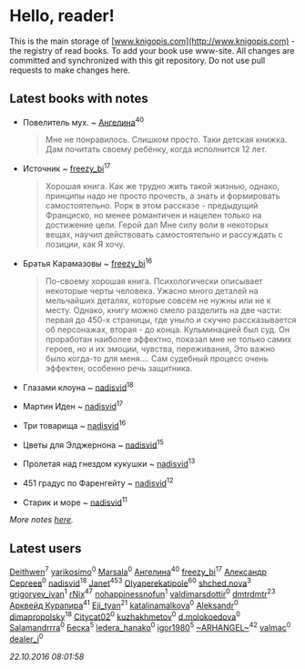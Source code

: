 # Hello, reader!
This is the main storage of [www.knigopis.com](http://www.knigopis.com) - the registry of read books.
To add your book use www-site. All changes are committed and synchronized with this git repository.
Do not use pull requests to make changes here.


## Latest books with notes
* Повелитель мух. ~ [Ангелина](users/837/83788782-vkontakte)<sup>40</sup>
    > Мне не понравилось. Слишком просто. Таки детская книжка. Дам почитать своему ребёнку, когда исполнится 12 лет.

* Источник ~ [freezy_bi](users/870/87042697-vkontakte)<sup>17</sup>
    > Хорошая книга. Как же трудно жить такой жизнью, однако, принципы надо не просто прочесть, а знать и формировать самостоятельно. Рорк в этом рассказе - предыдущий Франциско, но менее романтичен и нацелен только на достижение цели. Герой дал Мне силу воли в некоторых вещах, научил действовать самостоятельно и рассуждать с позиции, как Я хочу.

* Братья Карамазовы ~ [freezy_bi](users/870/87042697-vkontakte)<sup>16</sup>
    > По-своему хорошая книга. Психологически описывает некоторые черты человека. Ужасно много деталей на мельчайших деталях, которые совсем не нужны или не к месту. Однако, книгу можно смело разделить на две части: первая до 450-х страницы, где уныло и скучно рассказывается об персонажах, вторая - до конца. Кульминацией был суд. Он проработан наиболее эффектно, показал мне не только самих героев, но и их эмоции, чувства, переживания, Это важно было когда-то для меня.... Сам судебный процесс очень эффектен, особенно речь защитника.

* Глазами клоуна ~ [nadisvid](users/113/1138852626183846-facebook)<sup>18</sup>

* Мартин Иден ~ [nadisvid](users/113/1138852626183846-facebook)<sup>17</sup>

* Три товарища ~ [nadisvid](users/113/1138852626183846-facebook)<sup>16</sup>

* Цветы для Элджернона ~ [nadisvid](users/113/1138852626183846-facebook)<sup>15</sup>

* Пролетая над гнездом кукушки ~ [nadisvid](users/113/1138852626183846-facebook)<sup>13</sup>

* 451 градус по Фаренгейту ~ [nadisvid](users/113/1138852626183846-facebook)<sup>12</sup>

* Старик и море ~ [nadisvid](users/113/1138852626183846-facebook)<sup>11</sup>


_More notes [here](latest_books_with_notes.md)._


## Latest users
[Deithwen](users/371/371574201-vkontakte)<sup>7</sup> 
[yarikosimo](users/253/253918564-vkontakte)<sup>0</sup> 
[Marsala](users/106/106616728662292831735-google)<sup>0</sup> 
[Ангелина](users/837/83788782-vkontakte)<sup>40</sup> 
[freezy_bi](users/870/87042697-vkontakte)<sup>17</sup> 
[Александр Сергеев](users/780/7801383777140798509-mailru)<sup>0</sup> 
[nadisvid](users/113/1138852626183846-facebook)<sup>18</sup> 
[Janet](users/205/20565064-vkontakte)<sup>453</sup> 
[Olyaperekatipole](users/123/1236741-vkontakte)<sup>60</sup> 
[shched.nova](users/572/57248262-vkontakte)<sup>3</sup> 
[grigoryev_ivan](users/243/243176966-vkontakte)<sup>1</sup> 
[rNix](users/115/115622071-twitter)<sup>47</sup> 
[nohappinessnofun](users/380/380085691-vkontakte)<sup>1</sup> 
[valdimarsdottir](users/364/364896871-vkontakte)<sup>0</sup> 
[dmtrdmtr](users/124/12462836-vkontakte)<sup>23</sup> 
[Арквейд Курапира](users/278/278072338-vkontakte)<sup>41</sup> 
[Eji_tyan](users/235/2352103981-twitter)<sup>21</sup> 
[katalinamalkova](users/158/15838562-vkontakte)<sup>0</sup> 
[Aleksandr](users/116/116164604589209895641-google)<sup>0</sup> 
[dimapropolsky](users/211/21138193-vkontakte)<sup>18</sup> 
[Citycat02](users/110/110026466098031422803-google)<sup>0</sup> 
[kuzhakhmetov](users/489/4899731-vkontakte)<sup>0</sup> 
[d.molokoedova](users/152/152183909-vkontakte)<sup>0</sup> 
[Salamandrrra](users/222/222677005-vkontakte)<sup>0</sup> 
[Беска](users/157/1577468-vkontakte)<sup>5</sup> 
[ledera_hanako](users/145/145516802-vkontakte)<sup>0</sup> 
[igor1980](users/100/100003094239547-facebook)<sup>5</sup> 
[~ARHANGEL~](users/642/64251996-vkontakte)<sup>42</sup> 
[valmac](users/195/195257907510440-facebook)<sup>0</sup> 
[dealer_i](users/357/357634987-vkontakte)<sup>0</sup> 


_22.10.2016 08:01:58_
